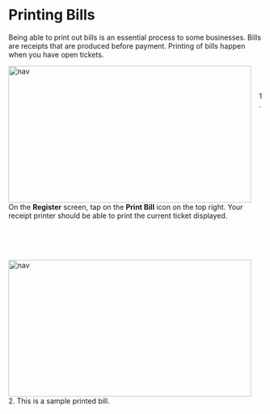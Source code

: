 # **Printing Bills**

Being able to print out bills is an essential process to some businesses. Bills are receipts that are produced before payment. Printing of bills happen when you have open tickets.

<p><img src="_content/_bills/1.png" alt="nav" width="480" height="270" style="float:left; margin-right:1rem"><br><br><br>1. On the <b>Register</b> screen, tap on the <b>Print Bill</b> icon on the top right. Your receipt printer should be able to print the current ticket displayed.</p>

<br><br><br>

<p><img src="_content/_bills/2.png" alt="nav" width="480" height="270" style="float:left; margin-right:1rem"><br><br><br><br>2. This is a sample printed bill.</p>

<br><br><br><br>